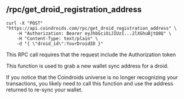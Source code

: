 
## /rpc/get_droid_registration_address

```shell
curl -X "POST" "https://api.coindroids.com/rpc/get_droid_registration_address" \
	-H "Authorization: Bearer eyJhbGciOiJIUzI...2lXGhuBjtQ8Q" \
	-H "Content-Type: text/plain" \
	-d "{ \"droid_id\":YourDroidID }"
```

<aside class='warning'>
This RPC call requires that the request include the Authorization token
</aside>


This function is used to grab a new wallet sync address for a droid.

<aside class='notice'>
If you notice that the Coindroids universe is no longer recognizing your transactions, you likely need to call this function and use the address returned to re-sync your wallet. 
</aside>

